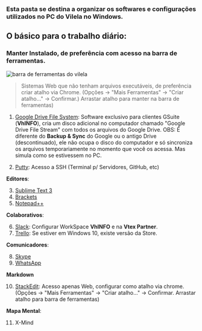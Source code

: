 ### Esta pasta se destina a organizar os softwares e configurações utilizados no PC do Vilela no Windows.

## O básico para o trabalho diário:

### Manter Instalado, de preferência com acesso na barra de ferramentas.
![barra de ferramentas do vilela](https://i.imgur.com/VIWa0wH.png)
> Sistemas Web que não tenham arquivos executáveis, de preferência criar atalho via Chrome. (Opções -> "Mais Ferramentas" -> "Criar atalho..." -> Confirmar.) Arrastar atalho para manter na barra de ferramentas)

 1.   [Google Drive File System](https://dl.google.com/drive-file-stream/GoogleDriveFSSetup.exe): Software exclusivo para clientes GSuite (**VhINFO**), cria um disco adicional no computador chamado "Google Drive File Stream" com todos os arquivos do Google Drive. OBS: É diferente do **Backup & Sync** do Google ou o antigo Drive (descontinuado), ele não ocupa o disco do computador e só sincroniza os arquivos temporariamente no momento que você os acessa. Mas simula como se estivessem no PC.

2. [Putty](https://www.putty.org/):  Acesso a SSH (Terminal p/ Servidores, GitHub, etc)

**Editores**:

3. [Sublime Text 3](https://www.sublimetext.com/)
4. [Brackets](http://brackets.io/)
5. [Notepad++](https://notepad-plus-plus.org/)

**Colaborativos**:

6. [Slack](https://slack.com/downloads/windows): Configurar WorkSpace  **VhINFO** e na **Vtex Partner**.
7. [Trello](https://trello.com/platforms): Se estiver em Windows 10, existe versão da Store.

**Comunicadores**:

8. [Skype](https://www.skype.com/pt-br/get-skype/)
9. [WhatsApp](https://www.whatsapp.com/download/?l=pt_br) 

**Markdown**

10. [StackEdit](https://stackedit.io): Acesso apenas Web, configurar como atalho via chrome. (Opções -> "Mais Ferramentas" -> "Criar atalho..." -> Confirmar. Arrastar atalho para barra de ferramentas)

**Mapa Mental**:

11. X-Mind
<!--stackedit_data:
eyJoaXN0b3J5IjpbLTQ4ODYyNTQ2MywtMTIxODEwMTM3Niw3OT
c3NTMyMywxNzA0MDk3ODg1LC0xNTIzMjkyNjM1LDY0OTM5MTMw
OSw1Njc5MTAyNjIsOTg3MjEyNzYzLDE3OTg3NDU2MzAsLTExOD
I4NjM4MDVdfQ==
-->